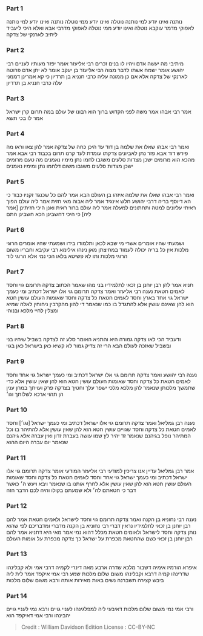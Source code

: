
### Part 1
נותנה ואינו יודע למי נותנה נוטלה ואינו יודע ממי נוטלה נותנה ואינו יודע למי נותנה לאפוקי מדמר עוקבא נוטלה ואינו יודע ממי נוטלה לאפוקי מדרבי אבא ואלא היכי ליעביד ליתיב לארנקי של צדקה

### Part 2
מיתיבי מה יעשה אדם ויהיו לו בנים זכרים רבי אליעזר אומר יפזר מעותיו לעניים רבי יהושע אומר ישמח אשתו לדבר מצוה רבי אליעזר בן יעקב אומר לא יתן אדם פרוטה לארנקי של צדקה אלא אם כן ממונה עליה כרבי חנניא בן תרדיון כי קא אמרינן דממני עלה כרבי חנניא בן תרדיון

### Part 3
אמר רבי אבהו אמר משה לפני הקדוש ברוך הוא רבונו של עולם במה תרום קרן ישראל אמר לו בכי תשא

### Part 4
ואמר רבי אבהו שאלו את שלמה בן דוד עד היכן כחה של צדקה אמר להן צאו וראו מה פירש דוד אבא פזר נתן לאביונים צדקתו עומדת לעד קרנו תרום בכבוד רבי אבא אמר מהכא הוא מרומים ישכן מצדות סלעים משגבו לחמו נתן מימיו נאמנים מה טעם מרומים ישכן מצדות סלעים משגבו משום דלחמו נתן ומימיו נאמנים

### Part 5
ואמר רבי אבהו שאלו את שלמה איזהו בן העולם הבא אמר להם כל שכנגד זקניו כבוד כי הא דיוסף בריה דרבי יהושע חלש אינגיד אמר ליה אבוה מאי חזית אמר ליה עולם הפוך ראיתי עליונים למטה ותחתונים למעלה אמר ליה עולם ברור ראית ואנן היכי חזיתינן [אמר ליה] כי היכי דחשבינן הכא חשבינן התם

### Part 6
ושמעתי שהיו אומרים אשרי מי שבא לכאן ותלמודו בידו ושמעתי שהיו אומרים הרוגי מלכות אין כל בריה יכולה לעמוד במחיצתן מאן נינהו אילימא רבי עקיבא וחבריו משום הרוגי מלכות ותו לא פשיטא בלאו הכי נמי אלא הרוגי לוד

### Part 7
תניא אמר להן רבן יוחנן בן זכאי לתלמידיו בני מהו שאמר הכתוב צדקה תרומם גוי וחסד לאמים חטאת נענה רבי אליעזר ואמר צדקה תרומם גוי אלו ישראל דכתיב ומי כעמך ישראל גוי אחד בארץ וחסד לאמים חטאת כל צדקה וחסד שאומות העולם עושין חטא הוא להן שאינם עושין אלא להתגדל בו כמו שנאמר די להון מהקרבין ניחוחין לאלה שמיא ומצלין לחיי מלכא ובנוהי

### Part 8
ודעביד הכי לאו צדקה גמורה היא והתניא האומר סלע זה לצדקה בשביל שיחיו בני ובשביל שאזכה לעולם הבא הרי זה צדיק גמור לא קשיא כאן בישראל כאן בגוי

### Part 9
נענה רבי יהושע ואמר צדקה תרומם גוי אלו ישראל דכתיב ומי כעמך ישראל גוי אחד וחסד לאמים חטאת כל צדקה וחסד שאומות העולם עושין חטא הוא להן שאין עושין אלא כדי שתמשך מלכותן שנאמר להן מלכא מלכי ישפר עלך וחטיך בצדקה פרק ועויתך במחן ענין הן תהוי ארכא לשלותך וגו׳

### Part 10
נענה רבן גמליאל ואמר צדקה תרומם גוי אלו ישראל דכתיב ומי כעמך ישראל [וגו׳] וחסד לאמים חטאת כל צדקה וחסד שגויים עושין חטא הוא להן שאין עושין אלא להתיהר בו וכל המתיהר נופל בגיהנם שנאמר זד יהיר לץ שמו עושה בעברת זדון ואין עברה אלא גיהנם שנאמר יום עברה היום ההוא

### Part 11
אמר רבן גמליאל עדיין אנו צריכין למודעי רבי אליעזר המודעי אומר צדקה תרומם גוי אלו ישראל דכתיב ומי כעמך ישראל גוי אחד וחסד לאמים חטאת כל צדקה וחסד שאומות העולם עושין חטא הוא להן שאין עושין אלא לחרף אותנו בו שנאמר ויבא ויעש ה׳ כאשר דבר כי חטאתם לה׳ ולא שמעתם בקולו והיה לכם הדבר הזה

### Part 12
נענה רבי נחוניא בן הקנה ואמר צדקה תרומם גוי וחסד לישראל ולאמים חטאת אמר להם רבן יוחנן בן זכאי לתלמידיו נראין דברי רבי נחוניא בן הקנה מדברי ומדבריכם לפי שהוא נותן צדקה וחסד לישראל ולאומים חטאת מכלל דהוא נמי אמר מאי היא דתניא אמר להם רבן יוחנן בן זכאי כשם שהחטאת מכפרת על ישראל כך צדקה מכפרת על אומות העולם

### Part 13
איפרא הורמיז אימיה דשבור מלכא שדרה ארבע מאה דינרי לקמיה דרבי אמי ולא קבלינהו שדרינהו קמיה דרבא וקבלינהו משום שלום מלכות שמע רבי אמי איקפד אמר לית ליה ביבש קצירה תשברנה נשים באות מאירות אותה ורבא משום שלום מלכות

### Part 14
ורבי אמי נמי משום שלום מלכות דאיבעי ליה למפלגינהו לעניי גויים ורבא נמי לעניי גויים יהבינהו ורבי אמי דאיקפד הוא

>Credit : William Davidson Edition
>License : CC-BY-NC